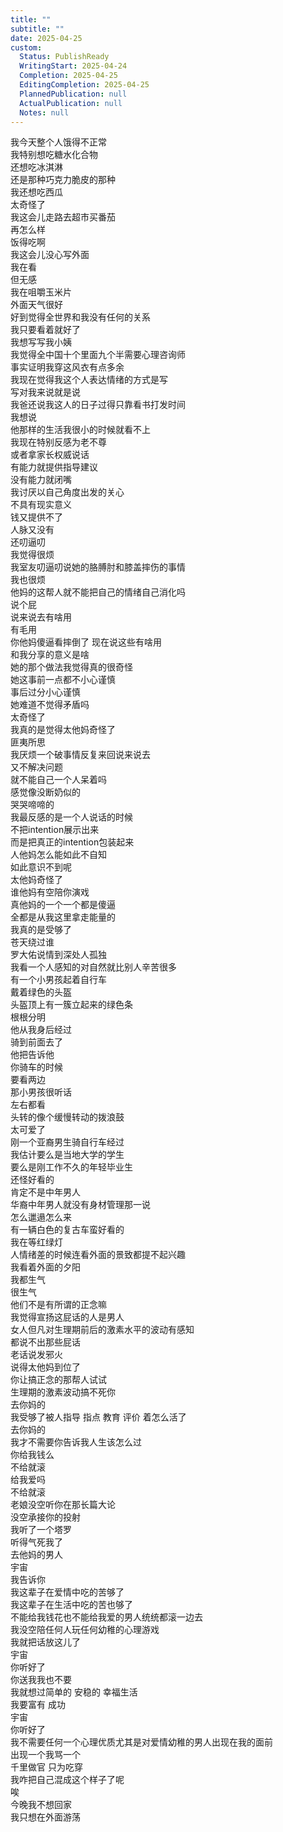 ```yaml
---      
title: ""      
subtitle: ""      
date: 2025-04-25      
custom:      
  Status: PublishReady      
  WritingStart: 2025-04-24      
  Completion: 2025-04-25      
  EditingCompletion: 2025-04-25      
  PlannedPublication: null      
  ActualPublication: null      
  Notes: null      
---          
```

我今天整个人饿得不正常        
我特别想吃糖水化合物        
还想吃冰淇淋        
还是那种巧克力脆皮的那种          
我还想吃西瓜        
太奇怪了          
我这会儿走路去超市买番茄        
再怎么样        
饭得吃啊          
我这会儿没心写外面        
我在看        
但无感        
我在咀嚼玉米片          
外面天气很好        
好到觉得全世界和我没有任何的关系        
我只要看着就好了          
我想写写我小姨        
我觉得全中国十个里面九个半需要心理咨询师          
事实证明我穿这风衣有点多余          
我现在觉得我这个人表达情绪的方式是写        
写对我来说就是说          
我爸还说我这人的日子过得只靠看书打发时间        
我想说        
他那样的生活我很小的时候就看不上        
我现在特别反感为老不尊        
或者拿家长权威说话        
有能力就提供指导建议        
没有能力就闭嘴        
我讨厌以自己角度出发的关心        
不具有现实意义        
钱又提供不了        
人脉又没有        
还叨逼叨        
我觉得很烦          
我室友叨逼叨说她的胳膊肘和膝盖摔伤的事情        
我也很烦        
他妈的这帮人就不能把自己的情绪自己消化吗        
说个屁        
说来说去有啥用        
有毛用        
你他妈傻逼看摔倒了 现在说这些有啥用        
和我分享的意义是啥        
她的那个做法我觉得真的很奇怪        
她这事前一点都不小心谨慎        
事后过分小心谨慎        
她难道不觉得矛盾吗        
太奇怪了        
我真的是觉得太他妈奇怪了        
匪夷所思          
我厌烦一个破事情反复来回说来说去        
又不解决问题        
就不能自己一个人呆着吗        
感觉像没断奶似的        
哭哭啼啼的          
我最反感的是一个人说话的时候        
不把intention展示出来        
而是把真正的intention包装起来        
人他妈怎么能如此不自知        
如此意识不到呢        
太他妈奇怪了          
谁他妈有空陪你演戏        
真他妈的一个一个都是傻逼        
全都是从我这里拿走能量的          
我真的是受够了          
苍天绕过谁          
罗大佑说情到深处人孤独        
我看一个人感知的对自然就比别人辛苦很多          
有一个小男孩起着自行车        
戴着绿色的头盔        
头盔顶上有一簇立起来的绿色条        
根根分明        
他从我身后经过        
骑到前面去了        
他把告诉他        
你骑车的时候        
要看两边        
那小男孩很听话        
左右都看        
头转的像个缓慢转动的拨浪鼓        
太可爱了          
刚一个亚裔男生骑自行车经过        
我估计要么是当地大学的学生        
要么是刚工作不久的年轻毕业生        
还怪好看的        
肯定不是中年男人        
华裔中年男人就没有身材管理那一说        
怎么邋遢怎么来          
有一辆白色的复古车蛮好看的          
我在等红绿灯          
人情绪差的时候连看外面的景致都提不起兴趣          
我看着外面的夕阳        
我都生气        
很生气          
他们不是有所谓的正念嘛        
我觉得宣扬这屁话的人是男人        
女人但凡对生理期前后的激素水平的波动有感知        
都说不出那些屁话          
老话说发邪火        
说得太他妈到位了        
你让搞正念的那帮人试试        
生理期的激素波动搞不死你        
去你妈的        
我受够了被人指导 指点 教育 评价 着怎么活了        
去你妈的          
我才不需要你告诉我人生该怎么过        
你给我钱么        
不给就滚        
给我爱吗        
不给就滚        
老娘没空听你在那长篇大论        
没空承接你的投射          
我听了一个塔罗        
听得气死我了        
去他妈的男人          
宇宙        
我告诉你        
我这辈子在爱情中吃的苦够了        
我这辈子在生活中吃的苦也够了          
不能给我钱花也不能给我爱的男人统统都滚一边去        
我没空陪任何人玩任何幼稚的心理游戏          
我就把话放这儿了        
宇宙        
你听好了        
你送我我也不要          
我就想过简单的 安稳的 幸福生活        
我要富有 成功           
宇宙        
你听好了        
我不需要任何一个心理优质尤其是对爱情幼稚的男人出现在我的面前        
出现一个我骂一个          
千里做官 只为吃穿        
我咋把自己混成这个样子了呢        
唉          
今晚我不想回家        
我只想在外面游荡          
      